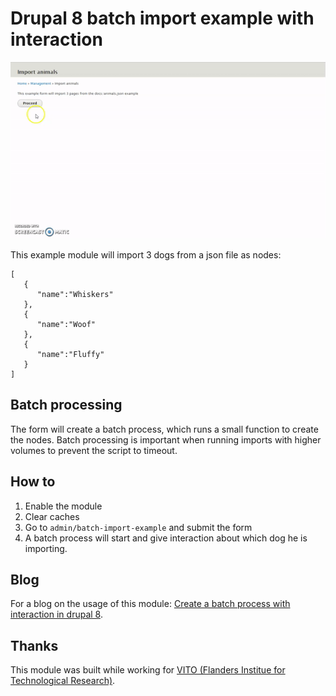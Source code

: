 # Drupal 8 batch import example with interaction
![alt text](https://github.com/stef-van-looveren/batch-import-example/blob/master/docs/batch_example.gif?raw=true "Drupal 8 batch import example")

This example module will import 3 dogs from a json file as nodes:
```
[  
   {  
      "name":"Whiskers"
   },
   {  
      "name":"Woof"
   },
   {  
      "name":"Fluffy"
   }
]
```

## Batch processing
The form will create a batch process, which runs a small function to create the nodes. Batch processing is important when running imports with higher volumes to prevent the script to timeout.

## How to
1. Enable the module
2. Clear caches
3. Go to `admin/batch-import-example` and submit the form
4. A batch process will start and give interaction about which dog he is importing.

## Blog
For a blog on the usage of this module: [Create a batch process with interaction in drupal 8](https://stefvanlooveren.me/blog/create-batch-process-interaction-drupal-8-solved).
## Thanks
This module was built while working for [VITO (Flanders Institue for Technological Research)](https://www.vito.be).
